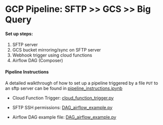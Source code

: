 # GCP Pipeline: SFTP >> GCS >> Big Query

#### Set up steps:
1. SFTP server
2. GCS bucket mirroring/sync on SFTP server
3. Webhook trigger using cloud functions
4. Airflow DAG (Composer)


#### Pipeline Instructions
A detailed walkthrough of how to set up a pipeline triggered by a file `PUT` to 
an sftp server can be found in 
[pipeline_instructions.ipynb](pipeline_instructions.ipynb)

- Cloud Function Trigger: [cloud_function_trigger.py](cloud_function_trigger.py)

- SFTP SSH permissions: [DAG_airflow_example.py](sftp_ssh_permissions.txt)

- Airflow DAG example file: [DAG_airflow_example.py](DAG_airflow_example.py)
